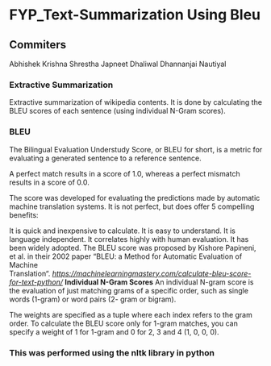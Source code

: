 # FYP_Text-Summarization Using Bleu

## Commiters
  Abhishek Krishna Shrestha
  Japneet Dhaliwal
  Dhannanjai Nautiyal
  
### Extractive Summarization
  Extractive summarization of wikipedia contents. It is done by calculating the BLEU scores of each sentence (using individual N-Gram 
  scores).
 
### BLEU
  The Bilingual Evaluation Understudy Score, or BLEU for short, is a metric for evaluating a generated sentence to a reference sentence.

  A perfect match results in a score of 1.0, whereas a perfect mismatch results in a score of 0.0.

  The score was developed for evaluating the predictions made by automatic machine translation systems. It is not perfect, but does offer   5 compelling benefits:

  It is quick and inexpensive to calculate.
  It is easy to understand.
  It is language independent.
  It correlates highly with human evaluation.
  It has been widely adopted.
  The BLEU score was proposed by Kishore Papineni, et al. in their 2002 paper “BLEU: a Method for Automatic Evaluation of Machine         
  Translation“. *https://machinelearningmastery.com/calculate-bleu-score-for-text-python/*
  **Individual N-Gram Scores**
  An individual N-gram score is the evaluation of just matching grams of a specific order, such as single words (1-gram) or word pairs (2-
  gram or bigram).

  The weights are specified as a tuple where each index refers to the gram order. To calculate the BLEU score only for 1-gram matches, you 
  can specify a weight of 1 for 1-gram and 0 for 2, 3 and 4 (1, 0, 0, 0).
  
 ### This was performed using the nltk library in python
 
 
